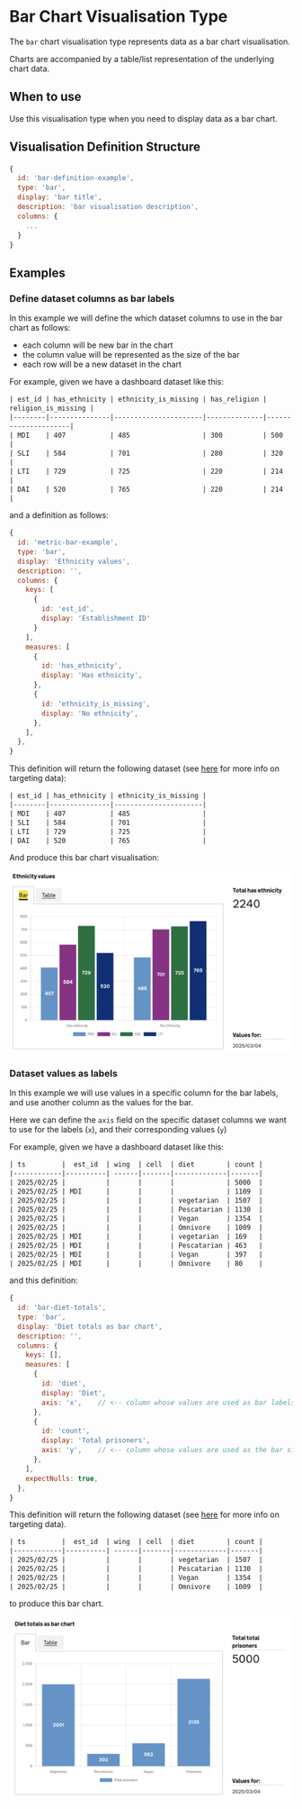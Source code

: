 # Bar Chart Visualisation Type

The `bar` chart visualisation type represents data as a bar chart visualisation.

Charts are accompanied by a table/list representation of the underlying chart data. 

## When to use

Use this visualisation type when you need to display data as a bar chart. 

## Visualisation Definition Structure

```js
{
  id: 'bar-definition-example',
  type: 'bar',
  display: 'bar title',
  description: 'bar visualisation description',
  columns: {
    ...
  }
}
```
## Examples

### Define dataset columns as bar labels

In this example we will define the which dataset columns to use in the bar chart as follows:

- each column will be new bar in the chart
- the column value will be represented as the size of the bar
- each row will be a new dataset in the chart

For example, given we have a dashboard dataset like this:

```
| est_id | has_ethnicity | ethnicity_is_missing | has_religion | religion_is_missing |
|--------|---------------|----------------------|--------------|---------------------|
| MDI    | 407           | 485                  | 300          | 500                 |
| SLI    | 584           | 701                  | 280          | 320                 |
| LTI    | 729           | 725                  | 220          | 214                 |
| DAI    | 520           | 765                  | 220          | 214                 |
```

and a definition as follows:

```js
{
  id: 'metric-bar-example',
  type: 'bar',
  display: 'Ethnicity values',
  description: '',
  columns: {
    keys: [
      {
        id: 'est_id',
        display: 'Establishment ID'
      }
    ],
    measures: [
      {
        id: 'has_ethnicity',
        display: 'Has ethnicity',  
      },
      {
        id: 'ethnicity_is_missing',
        display: 'No ethnicity',  
      },
    ],
  },
}
```

This definition will return the following dataset (see [here](./visualisation-definition.md#targeting-data-in-a-dataset) for more info on targeting data):

```
| est_id | has_ethnicity | ethnicity_is_missing |
|--------|---------------|----------------------|
| MDI    | 407           | 485                  | 
| SLI    | 584           | 701                  |
| LTI    | 729           | 725                  |
| DAI    | 520           | 765                  |
```

And produce this bar chart visualisation:

<img src="../../assets/images//barExample2.png" alt="isolated" width="500"/>


### Dataset values as labels 

In this example we will use values in a specific column for the bar labels, and use another column as the values for the bar.

Here we can define the `axis` field on the specific dataset columns we want to use for the labels (`x`), and their corresponding values (`y`)

For example, given we have a dashboard dataset like this:

```
| ts         |  est_id  | wing  | cell  | diet        | count | 
|------------|----------| ------|-------|-------------|-------|
| 2025/02/25 |          |       |       |             | 5000  |
| 2025/02/25 | MDI      |       |       |             | 1109  |
| 2025/02/25 |          |       |       | vegetarian  | 1507  |
| 2025/02/25 |          |       |       | Pescatarian | 1130  |
| 2025/02/25 |          |       |       | Vegan       | 1354  |
| 2025/02/25 |          |       |       | Omnivore    | 1009  |
| 2025/02/25 | MDI      |       |       | vegetarian  | 169   |
| 2025/02/25 | MDI      |       |       | Pescatarian | 463   |
| 2025/02/25 | MDI      |       |       | Vegan       | 397   |
| 2025/02/25 | MDI      |       |       | Omnivore    | 80    |
```

and this definition:

```js
{
  id: 'bar-diet-totals',
  type: 'bar',
  display: 'Diet totals as bar chart',
  description: '',
  columns: {
    keys: [],
    measures: [
      {
        id: 'diet',
        display: 'Diet',
        axis: 'x',    // <-- column whose values are used as bar labels
      },
      {
        id: 'count',
        display: 'Total prisoners',
        axis: 'y',    // <-- column whose values are used as the bar size
      },
    ],
    expectNulls: true,
  },
}
```

This definition will return the following dataset (see [here](./visualisation-definition.md#targeting-data-in-a-dataset) for more info on targeting data).
```
| ts         |  est_id  | wing  | cell  | diet        | count | 
|------------|----------| ------|-------|-------------|-------|
| 2025/02/25 |          |       |       | vegetarian  | 1507  |
| 2025/02/25 |          |       |       | Pescatarian | 1130  |
| 2025/02/25 |          |       |       | Vegan       | 1354  |
| 2025/02/25 |          |       |       | Omnivore    | 1009  |
```

to produce this bar chart. 

<img src="../../assets/images//barExample1.png" alt="isolated" width="500"/>

```
